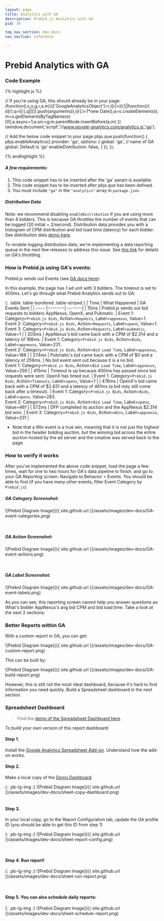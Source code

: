 ```yaml
---
layout: page
title: Analytics with GA
description: Prebid.js Analytics with GA
pid: 30

top_nav_section: dev_docs
nav_section: reference

---
```


<div class="bs-docs-section" markdown="1">

# Prebid Analytics with GA

### Code Example

{% highlight js %}

// If you're using GA, this should already be in your page:
(function(i,s,o,g,r,a,m){i['GoogleAnalyticsObject']=r;i[r]=i[r]||function(){
(i[r].q=i[r].q||[]).push(arguments)},i[r].l=1*new Date();a=s.createElement(o),
m=s.getElementsByTagName(o)[0];a.async=1;a.src=g;m.parentNode.insertBefore(a,m)
})(window,document,'script','//www.google-analytics.com/analytics.js','ga');

// Add the below code snippet to your page
pbjs.que.push(function() {
    pbjs.enableAnalytics({
        provider: 'ga',
        options: {
            global: 'ga', // <string> name of GA global. Default is 'ga'
            enableDistribution: false,
        }
    });
});

{% endhighlight %}

##### A few requirements:

1. This code snippet has to be inserted after the 'ga' param is available.
2. This code snippet has to be inserted after pbjs.que has been defined.
3. You must include `"ga"` in the `"analytics"` array in `package.json`.

##### Distribution Data

Note: we recommend disabling `enableDistribution` if you are using more than 4 bidders. This is because GA throttles the number of events that can be logged (20 initial + 2/second). Distribution data provides you with a histogram of CPM distribution and bid load time (latency) for each bidder. See distribution data [demo here](/blog/header-bidding-analytics-coming-soon/#histogram-analysis-of-latency-and-cpm-distribution).

To renable logging distribution data, we're implementing a data reporting queue in the next few releases to address this issue. See [this link](https://developers.google.com/analytics/devguides/collection/protocol/v1/limits-quotas) for details on GA's throttling.


### How is Prebid.js using GA's events:

Prebid.js sends out Events (see [GA docs here](https://developers.google.com/analytics/devguides/collection/analyticsjs/events)):

In this example, the page has 1 ad unit with 3 bidders. The timeout is set to 400ms. Let's go through what Prebid Analytics sends out to GA:

{: .table .table-bordered .table-striped }
|	Time |	What Happened 	|	 GA Events Sent |
| :----  |:--------| :-------|
|	15ms |	Prebid.js sends out bid requests to bidders AppNexus, OpenX, and Pubmatic. | Event 1: Category=`Prebid.js Bids`, Action=`Requests`, Label=`appnexus`, Value=1.<br>Event 2: Category=`Prebid.js Bids`, Action=`Requests`, Label=`openx`, Value=1.<br>Event 3: Category=`Prebid.js Bids`, Action=`Requests`, Label=`pubmatic`, Value=1 |
|	203ms |	AppNexus's bid came back with a CPM of $2.314 and a latency of 188ms. |	Event 1: Category=`Prebid.js Bids`, Action=`Bids`, Label=`appnexus`, Value=231.<br>Event 2: Category=`Prebid.js Bids`, Action=`Bid Load Time`, Label=`appnexus`, Value=188 |
|	274ms |	Pubmatic's bid came back with a CPM of $0 and a latency of 259ms. |	No bid event sent out because it is a no bid. <br> Event 1: Category=`Prebid.js Bids`, Action=`Bid Load Time`, Label=`appnexus`, Value=259 |
| 415ms | Timeout is up because 400ms has passed since bid requests were sent. OpenX has timed out. | Event 1: Category=`Prebid.js Bids`, Action=`Timeouts`, Label=`openx`, Value=1 |
| 476ms | OpenX's bid came back with a CPM of $2.831 and a latency of 461ms (a bid may still come back after a timeout). | Event 1: Category=`Prebid.js Bids`, Action=`Bids`, Label=`openx`, Value=283. <br> Event 2: Category=`Prebid.js Bids`, Action=`Bid Load Time`, Label=`openx`, Value=461 |
| 572ms | DFP completed its auction and the AppNexus $2.314 bid won. | Event 3: Category=`Prebid.js Bids`, Action=`Wins`, Label=`appnexus`, Value=231 |


* Note that a Win event is a true win, meaning that it is not just the highest bid in the header bidding auction, but the winning bid across the entire auction hosted by the ad server and the creative was served back to the page.

### How to verify it works

After you've implemented the above code snippet, load the page a few times, wait for one to two hours for GA's data pipeline to finish, and go to your GA Reporting screen. Navigate to Behavior > Events. You should be able to find (if you have many other events, filter Event Category by `Prebid.js`)

##### GA Category Screenshot:

![Prebid Diagram Image]({{ site.github.url }}/assets/images/dev-docs/GA-event-categories.png)

<br>

##### GA Action Screenshot:

![Prebid Diagram Image]({{ site.github.url }}/assets/images/dev-docs/GA-event-actions.png)

<br>

##### GA Label Screenshot:

![Prebid Diagram Image]({{ site.github.url }}/assets/images/dev-docs/GA-event-labels.png)

As you can see, this reporting screen cannot help you answer questions as: What's bidder AppNexus's avg bid CPM and bid load time. Take a look at the next 2 sections:

### Better Reports within GA

With a custom report in GA, you can get: 

![Prebid Diagram Image]({{ site.github.url }}/assets/images/dev-docs/GA-custom-report.png)

This can be built by:

![Prebid Diagram Image]({{ site.github.url }}/assets/images/dev-docs/GA-build-report.png)

However, this is still not the most ideal dashboard, because it's hard to find information you need quickly. Build a Spreadsheet dashboard in the next section.

### Spreadsheet Dashboard

> Find the [demo of the Spreadsheet Dashboard here](https://docs.google.com/spreadsheets/d/11czzvF5wczKoWGMrGgz0NFEOM7wsnAISbp_MpmGzogU/edit?usp=sharing).

To build your own version of this report dashboard:

#### Step 1. 

Install the [Google Analytics Spreadsheet Add-on](https://developers.google.com/analytics/solutions/google-analytics-spreadsheet-add-on?hl=en). Understand how the add-on works.

#### Step 2. 

Make a local copy of the [Demo Dashboard](https://docs.google.com/spreadsheets/d/11czzvF5wczKoWGMrGgz0NFEOM7wsnAISbp_MpmGzogU/edit?usp=sharing).

{: .pb-lg-img :}
![Prebid Diagram Image]({{ site.github.url }}/assets/images/dev-docs/sheet-copy-dashboard.png)
<br>
<br>

#### Step 3. 

In your local copy, go to the Report Configuration tab, update the GA profile ID (you should be able to get this ID from step 1)

{: .pb-lg-img :}
![Prebid Diagram Image]({{ site.github.url }}/assets/images/dev-docs/sheet-report-config.png)

<br>

#### Step 4. Run report!

{: .pb-lg-img :}
![Prebid Diagram Image]({{ site.github.url }}/assets/images/dev-docs/sheet-run-report.png)

<br>

#### Step 5. You can also schedule daily reports:

{: .pb-lg-img :}
![Prebid Diagram Image]({{ site.github.url }}/assets/images/dev-docs/sheet-schedule-report.png)

</div>